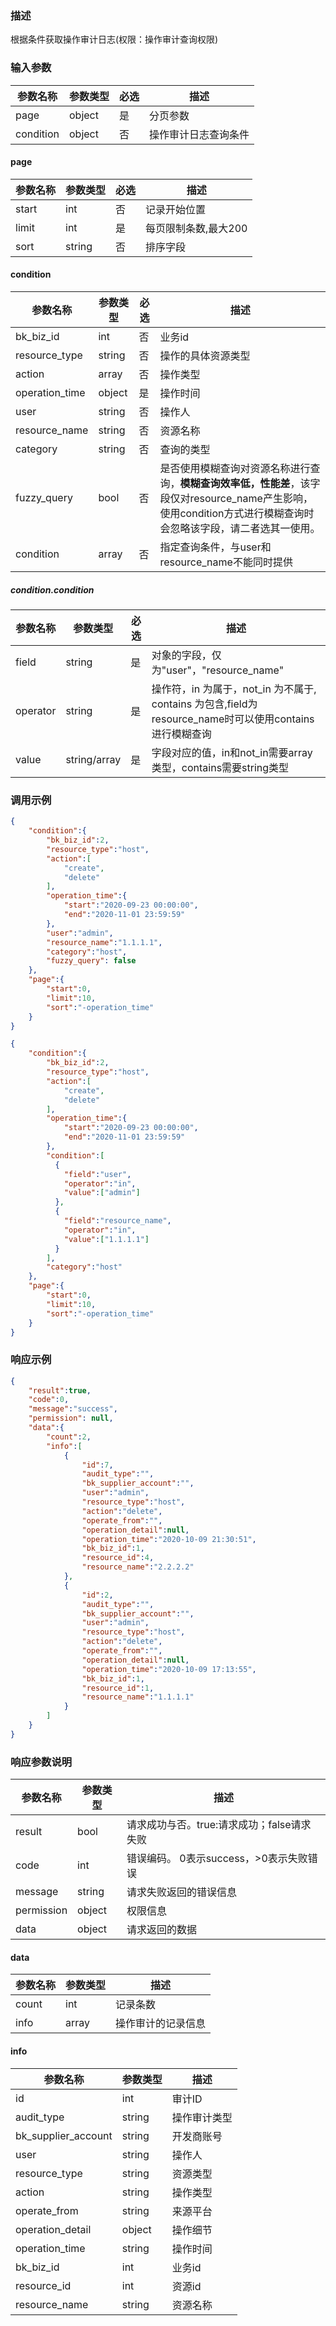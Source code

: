 ### 描述

根据条件获取操作审计日志(权限：操作审计查询权限)

### 输入参数

| 参数名称      | 参数类型   | 必选 | 描述         |
|-----------|--------|----|------------|
| page      | object | 是  | 分页参数       |
| condition | object | 否  | 操作审计日志查询条件 |

#### page

| 参数名称  | 参数类型   | 必选 | 描述           |
|-------|--------|----|--------------|
| start | int    | 否  | 记录开始位置       |
| limit | int    | 是  | 每页限制条数,最大200 |
| sort  | string | 否  | 排序字段         |

#### condition

| 参数名称           | 参数类型   | 必选 | 描述                                                                                            |
|----------------|--------|----|-----------------------------------------------------------------------------------------------|
| bk_biz_id      | int    | 否  | 业务id                                                                                          |
| resource_type  | string | 否  | 操作的具体资源类型                                                                                     |
| action         | array  | 否  | 操作类型                                                                                          |
| operation_time | object | 是  | 操作时间                                                                                          |
| user           | string | 否  | 操作人                                                                                           |
| resource_name  | string | 否  | 资源名称                                                                                          |
| category       | string | 否  | 查询的类型                                                                                         |
| fuzzy_query    | bool   | 否  | 是否使用模糊查询对资源名称进行查询，**模糊查询效率低，性能差**，该字段仅对resource_name产生影响，使用condition方式进行模糊查询时会忽略该字段，请二者选其一使用。 |
| condition      | array  | 否  | 指定查询条件，与user和resource_name不能同时提供                                                              |

##### condition.condition

| 参数名称     | 参数类型         | 必选 | 描述                                                                          |
|----------|--------------|----|-----------------------------------------------------------------------------|
| field    | string       | 是  | 对象的字段，仅为"user"，"resource_name"                                              |
| operator | string       | 是  | 操作符，in 为属于，not_in 为不属于, contains 为包含,field为resource_name时可以使用contains进行模糊查询 |
| value    | string/array | 是  | 字段对应的值，in和not_in需要array类型，contains需要string类型                                |

### 调用示例

```json
{
    "condition":{
        "bk_biz_id":2,
        "resource_type":"host",
        "action":[
            "create",
            "delete"
        ],
        "operation_time":{
            "start":"2020-09-23 00:00:00",
            "end":"2020-11-01 23:59:59"
        },
        "user":"admin",
        "resource_name":"1.1.1.1",
        "category":"host",
        "fuzzy_query": false
    },
    "page":{
        "start":0,
        "limit":10,
        "sort":"-operation_time"
    }
}
```

```json
{
    "condition":{
        "bk_biz_id":2,
        "resource_type":"host",
        "action":[
            "create",
            "delete"
        ],
        "operation_time":{
            "start":"2020-09-23 00:00:00",
            "end":"2020-11-01 23:59:59"
        },
      	"condition":[
          {
            "field":"user",
            "operator":"in",
            "value":["admin"]
          },
          {
            "field":"resource_name",
            "operator":"in",
            "value":["1.1.1.1"]
          }
        ],
        "category":"host"
    },
    "page":{
        "start":0,
        "limit":10,
        "sort":"-operation_time"
    }
}
```

### 响应示例

```json
{
    "result":true,
    "code":0,
    "message":"success",
    "permission": null,
    "data":{
        "count":2,
        "info":[
            {
                "id":7,
                "audit_type":"",
                "bk_supplier_account":"",
                "user":"admin",
                "resource_type":"host",
                "action":"delete",
                "operate_from":"",
                "operation_detail":null,
                "operation_time":"2020-10-09 21:30:51",
                "bk_biz_id":1,
                "resource_id":4,
                "resource_name":"2.2.2.2"
            },
            {
                "id":2,
                "audit_type":"",
                "bk_supplier_account":"",
                "user":"admin",
                "resource_type":"host",
                "action":"delete",
                "operate_from":"",
                "operation_detail":null,
                "operation_time":"2020-10-09 17:13:55",
                "bk_biz_id":1,
                "resource_id":1,
                "resource_name":"1.1.1.1"
            }
        ]
    }
}
```

### 响应参数说明

| 参数名称       | 参数类型   | 描述                         |
|------------|--------|----------------------------|
| result     | bool   | 请求成功与否。true:请求成功；false请求失败 |
| code       | int    | 错误编码。 0表示success，>0表示失败错误  |
| message    | string | 请求失败返回的错误信息                |
| permission | object | 权限信息                       |
| data       | object | 请求返回的数据                    |

#### data

| 参数名称  | 参数类型  | 描述        |
|-------|-------|-----------|
| count | int   | 记录条数      |
| info  | array | 操作审计的记录信息 |

#### info

| 参数名称                | 参数类型   | 描述     |
|---------------------|--------|--------|
| id                  | int    | 审计ID   |
| audit_type          | string | 操作审计类型 |
| bk_supplier_account | string | 开发商账号  |
| user                | string | 操作人    |
| resource_type       | string | 资源类型   |
| action              | string | 操作类型   |
| operate_from        | string | 来源平台   |
| operation_detail    | object | 操作细节   |
| operation_time      | string | 操作时间   |
| bk_biz_id           | int    | 业务id   |
| resource_id         | int    | 资源id   |
| resource_name       | string | 资源名称   |
